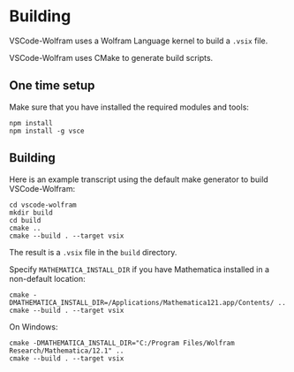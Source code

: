 # Building

VSCode-Wolfram uses a Wolfram Language kernel to build a `.vsix` file.

VSCode-Wolfram uses CMake to generate build scripts.

## One time setup

Make sure that you have installed the required modules and tools:
```
npm install
npm install -g vsce
```


## Building

Here is an example transcript using the default make generator to build VSCode-Wolfram:

```
cd vscode-wolfram
mkdir build
cd build
cmake ..
cmake --build . --target vsix
```

The result is a `.vsix` file in the `build` directory.

Specify `MATHEMATICA_INSTALL_DIR` if you have Mathematica installed in a non-default location:

```
cmake -DMATHEMATICA_INSTALL_DIR=/Applications/Mathematica121.app/Contents/ ..
cmake --build . --target vsix
```

On Windows:

```
cmake -DMATHEMATICA_INSTALL_DIR="C:/Program Files/Wolfram Research/Mathematica/12.1" ..
cmake --build . --target vsix
```
